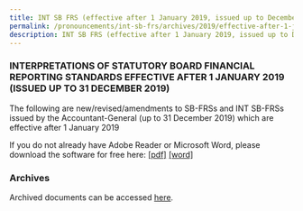 ```yaml
---
title: INT SB FRS (effective after 1 January 2019, issued up to December 2019)
permalink: /pronouncements/int-sb-frs/archives/2019/effective-after-1-january-2019-issued-up-to-december-2019/
description: INT SB FRS (effective after 1 January 2019, issued up to December 2019)
---
```

### INTERPRETATIONS OF STATUTORY BOARD FINANCIAL REPORTING STANDARDS EFFECTIVE AFTER 1 JANUARY 2019 (ISSUED UP TO 31 DECEMBER 2019)

The following are new/revised/amendments to SB-FRSs and INT SB-FRSs issued by the Accountant-General (up to 31 December 2019) which are effective after 1 January 2019

If you do not already have Adobe Reader or Microsoft Word, please download the software for free here: [\[pdf\]](http://www.adobe.com/products/acrobat/readstep2.html) [\[word\]](http://www.microsoft.com/downloads/details.aspx?FamilyID=95e24c87-8732-48d5-8689-ab826e7b8fdf&DisplayLang=en)

### Archives 
Archived documents can be accessed [here](/pronouncements/interpretations-of-sb-frs/archives).